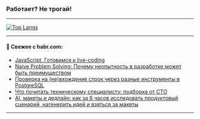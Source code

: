 ### Работает? Не трогай!

---
<!--
#### 🛠️ Technical stack:

![Java](https://img.shields.io/badge/Java-informational?logo=Oracle&style=flat&logoColor=white&color=FF4500)
![Kotlin](https://img.shields.io/badge/Kotlin-informational?logo=Kotlin&style=flat&logoColor=white&color=774D97)
![TS](https://img.shields.io/badge/TypeScript-informational?logo=typeScript&style=flat&logoColor=black&color=017acc)
![Python](https://img.shields.io/badge/Python-informational?logo=Python&style=flat&logoColor=black&color=ffdd54) <br>
![Spring](https://img.shields.io/badge/Spring-informational?logo=Spring&style=flat&logoColor=white&color=6DB33F) 
![SpringBoot](https://img.shields.io/badge/SpringBoot-informational?logo=SpringBoot&style=flat&logoColor=white&color=6DB33F)
![Nest](https://img.shields.io/badge/NestJS-informational?logo=NestJS&style=flat&logoColor=white&color=E0234E) 
![NodeJS](https://img.shields.io/badge/NodeJS-informational?logo=node.js&style=flat&logoColor=white&color=70A760)<br>
![PostgreSQL](https://img.shields.io/badge/PostgreSQL-informational?logo=PostgreSQL&style=flat&logoColor=white&color=DAA520)
![MongoDB](https://img.shields.io/badge/MongoDB-informational?logo=MongoDB&style=flat&logoColor=white&color=870000)
![Apache](https://img.shields.io/badge/Apache-informational?logo=apache&style=flat&logoColor=white&color=f74e28)

___ 
-->

<!--- #### 🛠️ : --->

[![Top Langs](https://github-readme-stats-82jvfl3w3-advtsettinggmailcoms-projects.vercel.app/api/top-langs/?username=zloylis&langs_count=10&hide_title=true&title_color=e6edf3&size_weight=0.5&count_weight=0.5&layout=compact&hide_progress=true&hide_border=true&theme=dracula)](https://github.com/zloylis)

<!---


####  :octocat:&nbsp;&nbsp; Статистика:

![GitHub stats](https://github-readme-stats-u2qms2cxw-advtsettinggmailcoms-projects.vercel.app/api?username=zloylis&show_icons=true&hide_border=true&theme=dracula&title_color=e6edf3&include_all_commits=true&count_private=true&hide_rank=false&hide_title=true&rank_icon=github)
-->
---

#### 💬 Свежее с habr.com:

<!-- BLOG-POST-LIST:START -->
- [JavaScript. Готовимся к live-coding](https://habr.com/ru/articles/878594/?utm_source=habrahabr&utm_medium=rss&utm_campaign=878594)
- [Naive Problem Solving: Почему неопытность в разработке может быть преимуществом](https://habr.com/ru/articles/878590/?utm_source=habrahabr&utm_medium=rss&utm_campaign=878590)
- [Проверка на &lpar;не&rpar;вхождение строк через разные инструменты в PostgreSQL](https://habr.com/ru/articles/878574/?utm_source=habrahabr&utm_medium=rss&utm_campaign=878574)
- [Что почитать техническому специалисту: подборка от CTO](https://habr.com/ru/companies/ru_mts/articles/878288/?utm_source=habrahabr&utm_medium=rss&utm_campaign=878288)
- [AI, макеты и дедлайн: как за 8 часов исследовать продуктовый сценарий, нагенерить идей и взяться за макеты](https://habr.com/ru/articles/878518/?utm_source=habrahabr&utm_medium=rss&utm_campaign=878518)
<!-- BLOG-POST-LIST:END -->

---
